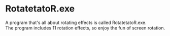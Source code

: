 # RotatetatoR.exe
A program that's all about rotating effects is called RotatetatoR.exe.  
The program includes 11 rotation effects, so enjoy the fun of screen rotation.
